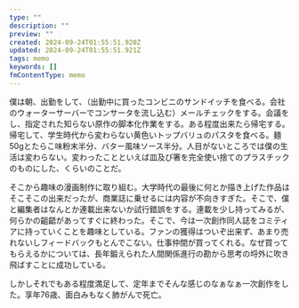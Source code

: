 ```yaml
---
type: ""
description: ""
preview: ""
created: 2024-09-24T01:55:51.920Z
updated: 2024-09-24T01:55:51.921Z
tags: memo
keywords: []
fmContentType: memo
---
```


僕は朝、出勤をして、（出勤中に買ったコンビニのサンドイッチを食べる。会社のウォーターサーバーでコンサータを流し込む）メールチェックをする。会議をし、指定された知らない原作の脚本化作業をする。ある程度出来たら帰宅する。帰宅して、学生時代から変わらない黄色いトップバリュのパスタを食べる。麺50gとたらこ味粉末半分、バター風味ソース半分。人目がないところでは僕の生活は変わらない。変わったことといえば皿及び箸を完全使い捨てのプラスチックのものにした、くらいのことだ。

そこから趣味の漫画制作に取り組む。大学時代の最後に何とか描き上げた作品はそこそこの出来だったが、商業誌に乗せるには内容が不向きすぎた。そこで、僕と編集者はなんとか連載出来ないか試行錯誤をする。連載を少し持ってみるが、何らかの齟齬があってすぐに終わった。そこで、今は一次創作同人誌をコミティアに持っていくことを趣味としている。ファンの獲得はついぞ出来ず、あまり売れないしフィードバックもとんでこない。仕事仲間が買ってくれる。なぜ買ってもらえるかについては、長年鍛えられた人間関係進行の勘から思考の埒外に吹き飛ばすことに成功している。

しかしそれでもある程度満足して、定年までそんな感じのなぁなぁ一次創作をした。享年76歳、面白みもなく肺がんで死亡。
